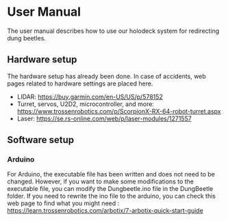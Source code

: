 # User Manual

The user manual describes how to use our holodeck system for redirecting dung beetles.

## Hardware setup
The hardware setup has already been done. In case of accidents, web pages related to hardware settings are placed here.
- LIDAR: https://buy.garmin.com/en-US/US/p/578152
- Turret, servos, U2D2, microcontroller, and more: https://www.trossenrobotics.com/p/ScorpionX-RX-64-robot-turret.aspx
- Laser: https://se.rs-online.com/web/p/laser-modules/1271557

## Software setup
### Arduino
For Arduino, the executable file has been written and does not need to be changed. However, if you want to make some modifications to the executable file, you can modify the Dungbeetle.ino file in the DungBeetle folder. If you need to rewrite the ino file to the arduino, you can check this web page to find what you might need : https://learn.trossenrobotics.com/arbotix/7-arbotix-quick-start-guide
